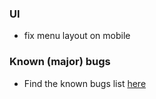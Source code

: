 ### UI

- fix menu layout on mobile

### Known (major) bugs

- Find the known bugs list [here](https://github.com/lgs1920/studio/labels/bug)